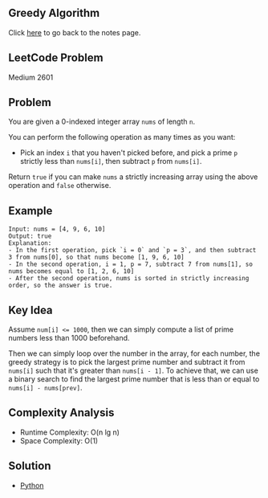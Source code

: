 ## Greedy Algorithm
Click [here](../notes.md) to go back to the notes page.

## LeetCode Problem
Medium 2601

## Problem
You are given a 0-indexed integer array `nums` of length `n`.

You can perform the following operation as many times as you want:
- Pick an index `i` that you haven't picked before, and pick a prime `p` strictly less than `nums[i]`, then subtract `p` from `nums[i]`.

Return `true` if you can make `nums` a strictly increasing array using the above operation and `false` otherwise.

## Example
```
Input: nums = [4, 9, 6, 10]
Output: true
Explanation: 
- In the first operation, pick `i = 0` and `p = 3`, and then subtract 3 from nums[0], so that nums become [1, 9, 6, 10]
- In the second operation, i = 1, p = 7, subtract 7 from nums[1], so nums becomes equal to [1, 2, 6, 10]
- After the second operation, nums is sorted in strictly increasing order, so the answer is true.
```

## Key Idea
Assume `num[i] <= 1000`, then we can simply compute a list of prime numbers less than 1000 beforehand.

Then we can simply loop over the number in the array, for each number, the greedy strategy is to pick the largest prime number and subtract it from `nums[i]` such that it's greater than `nums[i - 1]`. To achieve that, we can use a binary search to find the largest prime number that is less than or equal to `nums[i] - nums[prev]`.

## Complexity Analysis
- Runtime Complexity: O(n lg n)
- Space Complexity: O(1)

## Solution
- [Python](./solution.py)